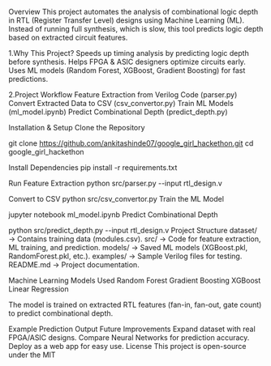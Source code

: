 Overview
This project automates the analysis of combinational logic depth in RTL (Register Transfer Level) designs using Machine Learning (ML). Instead of running full synthesis, which is slow, this tool predicts logic depth based on extracted circuit features.

1.Why This Project?
Speeds up timing analysis by predicting logic depth before synthesis.
Helps FPGA & ASIC designers optimize circuits early.
Uses ML models (Random Forest, XGBoost, Gradient Boosting) for fast predictions.

2.Project Workflow
Feature Extraction from Verilog Code (parser.py)
Convert Extracted Data to CSV (csv_convertor.py)
Train ML Models (ml_model.ipynb)
Predict Combinational Depth (predict_depth.py)

Installation & Setup
Clone the Repository

git clone https://github.com/ankitashinde07/google_girl_hackethon.git
cd google_girl_hackethon

Install Dependencies
pip install -r requirements.txt

Run Feature Extraction
python src/parser.py --input rtl_design.v

Convert to CSV
python src/csv_convertor.py
Train the ML Model

jupyter notebook ml_model.ipynb
Predict Combinational Depth

python src/predict_depth.py --input rtl_design.v
Project Structure
dataset/ → Contains training data (modules.csv).
src/ → Code for feature extraction, ML training, and prediction.
models/ → Saved ML models (XGBoost.pkl, RandomForest.pkl, etc.).
examples/ → Sample Verilog files for testing.
README.md → Project documentation.

Machine Learning Models Used
Random Forest
Gradient Boosting
XGBoost
Linear Regression

The model is trained on extracted RTL features (fan-in, fan-out, gate count) to predict combinational depth.

Example Prediction Output
Future Improvements
Expand dataset with real FPGA/ASIC designs.
Compare Neural Networks for prediction accuracy.
Deploy as a web app for easy use.
License
This project is open-source under the MIT 
